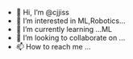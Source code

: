 - 👋 Hi, I’m @cjjiss
- 👀 I’m interested in ML,Robotics...
- 🌱 I’m currently learning ...ML
- 💞️ I’m looking to collaborate on ...
- 📫 How to reach me ...

<!---
cjjiss/cjjiss is a ✨ special ✨ repository because its `README.md` (this file) appears on your GitHub profile.
You can click the Preview link to take a look at your changes.
--->
